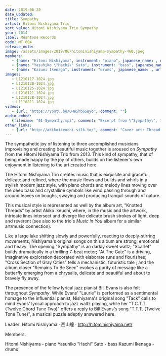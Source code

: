 ```yaml
---
date: 2019-06-20
date_updated: 
title: Sympathy
artist: Hitomi Nishiyama Trio
sort_value: Hitomi Nishiyama Trio Sympathy
year: 2014
label: Meantone Records
code: MT-004
release_note: 
image: /assets/images/2019/06/hitominishiyama-sympathy-460.jpeg
members:
   - {name: "Hitomi Nishiyama", instrument: "piano", japanese_name: , url: ""}
   - {name: "Yasuhiko \"Hachi\" Sato", instrument: "bass", japanese_name: , url: ""}
   - {name: "Kazumi Ikenaga", instrument: "drums", japanese_name: , url: ""}
images: 
   - L1210117-1024.jpg
   - L1210120-1024.jpg
   - L1210125-1024.jpg
   - L1210121-1024.jpg
   - L1210128-1024.jpg
   - L1110811-1024.jpg
videos: 
   - {url: "https://youtu.be/OHW5hbGSByo", comment: ""}
audio_embed:
   {filename: "01-Sympathy.mp3", comment: "Excerpt from \"Sympathy\", the opening track on the album:"}
other_links:
   - {url: "http://akikoikeuchi.silk.to/", comment: "Cover art: Thread sculpture by Akiko Ikeuchi"}
---
```


The sympathetic joy of listening to three accomplished musicians improvising and creating beautiful music together is aroused on *Sympathy* from the Hitomi Nishiyama Trio from 2013. This kind of sympathy, that of being made happy by the joy of others, builds on the listener's own enjoyment in listening to the art created here.

The Hitomi Nishiyama Trio creates music that is exquisite and graceful, delicate and refined, where the music flows and builds and whirls in a stylish modern jazz style, with piano chords and melody lines moving over the deep bass and crystalline cymbals like wind passing through and around leaves on boughs, swaying and producing tranquil sounds of nature.

This musical style is represented as well by the album art, "Knotted Threads" by artist Akiko Ikeuchi, where, in the music and the artwork, intricate lines intersect and diverge like delicate brush strokes of light, deep and reverent (see also to the trio's *Music In You* album for a similar art/music connection).

Like a large lake shifting slowly and powerfully, reacting to deeply-stirring movements, Nishiyama's original songs on this album are strong, emotional and heavy: The opening "Sympathy" is an darkly sweet waltz; "Scarlet" builds dramatically in a thrilling 7-beat meter; "At The Gate" is a driving, imaginative exploration decorated with elaborate runs and flourishes; "Cross Section of Gray Cities" tells a mechanistic, futuristic tale ; and the album closer "Remains To Be Seen" evokes a purity of message like a butterfly emerging from a chrysalis, delicate and beautiful and about to bravely fly away.

The presence of the fellow lyrical jazz pianist Bill Evans is also felt throughout *Sympathy*. While Evans' "Laurie" is performed as a sentimental homage to the influential pianist, Nishiyama's original song "Tack" calls to mind Evans' lyrical approach to jazz waltz playing, while her "T.C.T.T. (Twelve Chord Tune Two)" offers a reply to Bill Evans's song "T.T.T. (Twelve Tone Tune)", a musical puzzle adeptly answered here.

Leader: Hitomi Nishiyama · 西山瞳 · http://hitominishiyama.net/

Members:

Hitomi Nishiyama - piano
Yasuhiko "Hachi" Sato - bass
Kazumi Ikenaga - drums


